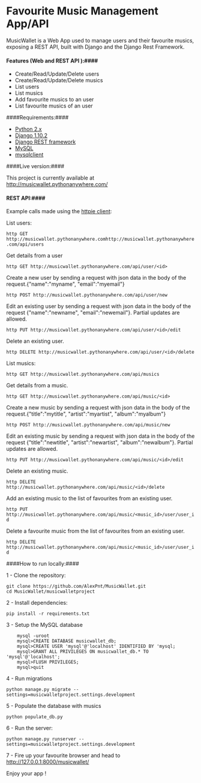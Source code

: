 Favourite Music Management App/API 
===================================
MusicWallet is a Web App used to manage users and their favourite musics, exposing a REST API, built with Django and the Django Rest Framework.

#### Features (Web and REST API ):####
* Create/Read/Update/Delete users 
* Create/Read/Update/Delete musics 
* List users
* List musics
* Add favourite musics to an user
* List favourite musics of an user


####Requirements:####
* [Python 2.x](https://www.python.org/downloads/)
* [Django 1.10.2](https://www.djangoproject.com/download/)
* [Django REST framework](http://www.django-rest-framework.org/)
* [MySQL](http://www.mysql.com/)
* [mysqlclient](https://pypi.python.org/pypi/mysqlclient)

####Live version:####

This project is currently available at http://musicwallet.pythonanywhere.com/

#### REST API:####
Example calls made using the [httpie client](https://httpie.org):

List users:

```http GET http://musicwallet.pythonanywhere.comhttp://musicwallet.pythonanywhere.com/api/users ```

Get details from a user

```http GET http://musicwallet.pythonanywhere.com/api/user/<id> ```

Create a new user by sending a request with json data in the body of the request.{"name":"myname", "email":"myemail"} 

```http POST http://musicwallet.pythonanywhere.com/api/user/new``` 

Edit an existing user by sending a request with json data in the body of the request {"name":"newname", "email":"newemail"}. Partial updates are allowed.

```http PUT http://musicwallet.pythonanywhere.com/api/user/<id>/edit```

Delete an existing user.

```http DELETE http://musicwallet.pythonanywhere.com/api/user/<id>/delete``` 

List musics:

```http GET http://musicwallet.pythonanywhere.com/api/musics ```

Get details from a music.

```http GET http://musicwallet.pythonanywhere.com/api/music/<id> ```

Create a new music by sending a request with json data in the body of the request.{"title":"mytitle", "artist":"myartist", "album":"myalbum"}

```http POST http://musicwallet.pythonanywhere.com/api/music/new``` 

Edit an existing music by sending a request with json data in the body of the request {"title":"newtitle", "artist":"newartist", "album":"newalbum"}. Partial updates are allowed.

```http PUT http://musicwallet.pythonanywhere.com/api/music/<id>/edit```

Delete an existing music.

```http DELETE http://musicwallet.pythonanywhere.com/api/music/<id>/delete```

Add an existing music to the list of favourites from an existing user.

```http PUT http://musicwallet.pythonanywhere.com/api/music/<music_id>/user/user_id```

Delete a favourite music from the list of favourites from an existing user.

```http DELETE http://musicwallet.pythonanywhere.com/api/music/<music_id>/user/user_id```

####How to run locally:####

1 - Clone the repository:

	git clone https://github.com/AlexPnt/MusicWallet.git
	cd MusicWallet/musicwalletproject

2 - Install dependencies:

	pip install -r requirements.txt

3 - Setup the MySQL database

		mysql -uroot
		mysql>CREATE DATABASE musicwallet_db;
		mysql>CREATE USER 'mysql'@'localhost' IDENTIFIED BY 'mysql;
		mysql>GRANT ALL PRIVILEGES ON musicwallet_db.* TO 'mysql'@'localhost'; 
		mysql>FLUSH PRIVILEGES;
		mysql>quit

4 - Run migrations

	python manage.py migrate --settings=musicwalletproject.settings.development

5 - Populate the database with musics
	
	python populate_db.py
6 - Run the server:
		
	python manage.py runserver --settings=musicwalletproject.settings.development

7 - Fire up your favourite browser and head to http://127.0.0.1:8000/musicwallet/ 

Enjoy your app !


	
	





